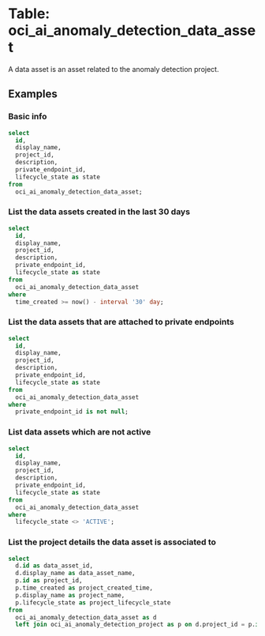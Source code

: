 # Table: oci_ai_anomaly_detection_data_asset

A data asset is an asset related to the anomaly detection project.

## Examples

### Basic info

```sql
select
  id,
  display_name,
  project_id,
  description,
  private_endpoint_id,
  lifecycle_state as state
from
  oci_ai_anomaly_detection_data_asset;
```

### List the data assets created in the last 30 days

```sql
select
  id,
  display_name,
  project_id,
  description,
  private_endpoint_id,
  lifecycle_state as state
from
  oci_ai_anomaly_detection_data_asset
where
  time_created >= now() - interval '30' day;
```

### List the data assets that are attached to private endpoints

```sql
select
  id,
  display_name,
  project_id,
  description,
  private_endpoint_id,
  lifecycle_state as state
from
  oci_ai_anomaly_detection_data_asset
where
  private_endpoint_id is not null;
```

### List data assets which are not active

```sql
select
  id,
  display_name,
  project_id,
  description,
  private_endpoint_id,
  lifecycle_state as state
from
  oci_ai_anomaly_detection_data_asset
where
  lifecycle_state <> 'ACTIVE';
```

### List the project details the data asset is associated to

```sql
select
  d.id as data_asset_id,
  d.display_name as data_asset_name,
  p.id as project_id,
  p.time_created as project_created_time,
  p.display_name as project_name,
  p.lifecycle_state as project_lifecycle_state
from
  oci_ai_anomaly_detection_data_asset as d
  left join oci_ai_anomaly_detection_project as p on d.project_id = p.id;
```